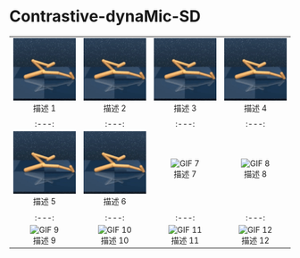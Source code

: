 # Contrastive-dynaMic-SD




| | | | |
| :---: | :---: | :---: | :---: |
|![GIF 1](前空翻两圈.gif)<br>描述 1 |![GIF 2](前空翻两圈.gif)<br>描述 2 |![GIF 3](前空翻两圈.gif)<br>描述 3 |![GIF 4](前空翻两圈.gif)<br>描述 4 |
| | | | |
| :---: | :---: | :---: | :---: |
|![GIF 5](前空翻两圈.gif)<br>描述 5 |![GIF 6](前空翻两圈.gif)<br>描述 6 |![GIF 7](path/to/your/gif7.gif)<br>描述 7 |![GIF 8](path/to/your/gif8.gif)<br>描述 8 |
| | | | |
| :---: | :---: | :---: | :---: |
|![GIF 9](path/to/your/gif9.gif)<br>描述 9 |![GIF 10](path/to/your/gif10.gif)<br>描述 10 |![GIF 11](path/to/your/gif11.gif)<br>描述 11 |![GIF 12](path/to/your/gif12.gif)<br>描述 12 |

